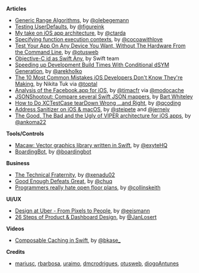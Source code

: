 
**Articles**

* [Generic Range Algorithms](https://oleb.net/blog/2016/10/generic-range-algorithms/), by [@olebegemann](https://twitter.com/olebegemann)
* [Testing UserDefaults](http://www.figure.ink/blog/2016/10/15/testing-userdefaults), by [@figureink](https://twitter.com/figureink)
* [My take on iOS app architecture](http://ctarda.com/2016/10/my-take-on-ios-app-architecture/), by [@ctarda](https://twitter.com/ctarda)
* [Specifying function execution contexts](https://www.cocoawithlove.com/blog/specifying-execution-contexts.html), by [@cocoawithlove](https://twitter.com/cocoawithlove)
* [Test Your App On Any Device You Want, Without The Hardware From the Command Line](http://www.mobdesignapps.fr/blog/2016/10/10/running-your-tests-on-aws-device-farm-from-the-command-line), by [@otusweb](https://twitter.com/otusweb)
* [Objective-C id as Swift Any](https://developer.apple.com/swift/blog/?id=39), by Swift team
* [Speeding up Development Build Times With Conditional dSYM Generation](http://holko.pl/2016/10/18/dsym-debug/), by [@arekholko](https://twitter.com/arekholko)
* [The 10 Most Common Mistakes iOS Developers Don't Know They're Making](https://www.toptal.com/ios/top-ios-development-mistakes), by Nikita Tuk via [@toptal](https://twitter.com/toptal)
* [Analysis of the Facebook.app for iOS](http://blog.timac.org/?p=1303), by [@timacfr](https://twitter.com/timacfr) via [@modocache](https://twitter.com/modocache)
* [JSONShootout: Compare several Swift JSON mappers](https://github.com/bwhiteley/JSONShootout), by [Bart Whiteley](https://twitter.com/bwhiteley)
* [How to Do XCTestCase tearDown Wrong …and Right](http://qualitycoding.org/teardown/), by [@qcoding](https://twitter.com/qcoding)
* [Address Sanitizer on iOS & macOS](https://pspdfkit.com/blog/2016/test-with-asan/), by [@steipete](https://twitter.com/steipete) and [@jernejv](https://twitter.com/jernejv)
* [The Good, The Bad and the Ugly of VIPER architecture for iOS apps](https://medium.com/@ankoma22/the-good-the-bad-and-the-ugly-of-viper-architecture-for-ios-apps-7272001b5347), by [@ankoma22](https://twitter.com/ankoma22)


**Tools/Controls**

* [Macaw: Vector graphics library written in Swift](https://github.com/exyte/Macaw), by [@exyteHQ](https://twitter.com/exyteHQ)
* [BoardingBot](https://boardingbot.boorgle.com/bot), by [@boardingbot](https://twitter.com/boardingbot)

**Business**

* [The Technical Fraternity](http://www.russbishop.net/the-technical-fraternity), by [@xenadu02](https://twitter.com/xenadu02)
* [Good Enough Defeats Great](https://chuqui.com/2016/10/good-enough-defeats-great/), by [@chuq](https://twitter.com/chuq/)
* [Programmers really hate open floor plans](http://qz.com/806583/programmers-hate-open-floor-plans/), by [@collinskeith](https://twitter.com/collinskeith)

**UI/UX**

* [Design at Uber - From Pixels to People](https://medium.com/uber-design/from-pixels-to-people-2a90dafac25d), by [@eeismann](https://twitter.com/eeismann)
* [26 Steps of Product & Dashboard Design](https://medium.com/sketch-app-sources/26-steps-of-product-dashboard-design-c97af84c4146#.1gyqdfqbz), by [@JanLosert](https://twitter.com/JanLosert)

**Videos**

* [Composable Caching in Swift](https://www.youtube.com/watch?v=8uqXuEZLyUU), by [@bkase_](https://twitter.com/bkase_)

**Credits**

* [mariusc](https://mariusc.github.com), [rbarbosa](https://github.com/rbarbosa), [uraimo](https://github.com/uraimo), [dmcrodrigues](https://github.com/dmcrodrigues), [otusweb](https://github.com/otusweb), [diogoAntunes](https://github.com/diogoAntunes) 

